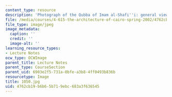 ```yaml
---
content_type: resource
description: 'Photograph of the Qubba of Imam al-Shafi''i: general view.'
file: /media/courses/4-615-the-architecture-of-cairo-spring-2002/4762cb19b6b65b719ebc683a3f636545_1050.jpg
file_type: image/jpeg
image_metadata:
  caption: ''
  credit: ''
  image-alt: ''
learning_resource_types:
- Lecture Notes
ocw_type: OCWImage
parent_title: Lecture Notes
parent_type: CourseSection
parent_uid: 6903e2f5-731a-0bfe-a3b8-4ff0493b836b
resourcetype: Image
title: 1050.jpg
uid: 4762cb19-b6b6-5b71-9ebc-683a3f636545
---
```

